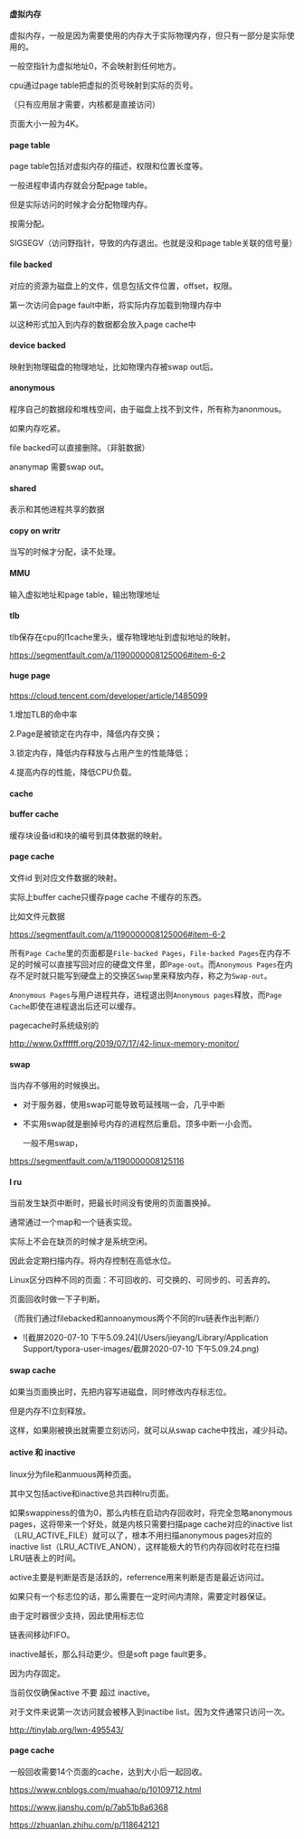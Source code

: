 #### 虚拟内存

虚拟内存，一般是因为需要使用的内存大于实际物理内存，但只有一部分是实际使用的。

一般空指针为虚拟地址0，不会映射到任何地方。

 cpu通过page table把虚拟的页号映射到实际的页号。

（只有应用层才需要，内核都是直接访问）



页面大小一般为4K。

#### page table

page table包括对虚拟内存的描述，权限和位置长度等。

一般进程申请内存就会分配page table。

但是实际访问的时候才会分配物理内存。

按需分配。



SIGSEGV（访问野指针，导致的内存退出。也就是没和page table关联的信号量）

#### file backed

对应的资源为磁盘上的文件，信息包括文件位置，offset，权限。

第一次访问会page fault中断，将实际内存加载到物理内存中

以这种形式加入到内存的数据都会放入page cache中

#### device backed

映射到物理磁盘的物理地址，比如物理内存被swap out后。

#### anonymous

程序自己的数据段和堆栈空间，由于磁盘上找不到文件，所有称为anonmous。

如果内存吃紧。

file backed可以直接删除。（非脏数据）

ananymap 需要swap out。

#### shared

表示和其他进程共享的数据

#### copy on writr

当写的时候才分配，读不处理。

#### MMU

输入虚拟地址和page table，输出物理地址

#### tlb

tlb保存在cpu的l1cache里头，缓存物理地址到虚拟地址的映射。

https://segmentfault.com/a/1190000008125006#item-6-2

#### huge page

https://cloud.tencent.com/developer/article/1485099

1.增加TLB的命中率

2.Page是被锁定在内存中，降低内存交换；

3.锁定内存，降低内存释放与占用产生的性能降低；

4.提高内存的性能，降低CPU负载。

#### cache

#### buffer cache

缓存块设备id和块的编号到具体数据的映射。

#### page cache

文件id 到对应文件数据的映射。

实际上buffer cache只缓存page cache 不缓存的东西。

比如文件元数据

https://segmentfault.com/a/1190000008125006#item-6-2



所有`Page Cache`里的页面都是`File-backed Pages`，`File-backed Pages`在内存不足的时候可以直接写回对应的硬盘文件里，即`Page-out`。而`Anonymous Pages`在内存不足时就只能写到硬盘上的交换区`Swap`里来释放内存，称之为`Swap-out`。

`Anonymous Pages`与用户进程共存，进程退出则`Anonymous pages`释放，而`Page Cache`即使在进程退出后还可以缓存。



pagecache时系统级别的

http://www.0xffffff.org/2019/07/17/42-linux-memory-monitor/

#### swap

当内存不够用的时候换出。

- 对于服务器，使用swap可能导致苟延残喘一会，几乎中断

- 不实用swap就是删掉号内存的进程然后重启。顶多中断一小会而。

  一般不用swap，

https://segmentfault.com/a/1190000008125116

#### l ru

当前发生缺页中断时，把最长时间没有使用的页面置换掉。

通常通过一个map和一个链表实现。



实际上不会在缺页的时候才是系统空闲。



因此会定期扫描内存。将内存控制在高低水位。

Linux区分四种不同的页面：不可回收的、可交换的、可同步的、可丢弃的。

页面回收时做一下子判断。

（而我们通过filebacked和annoanymous两个不同的lru链表作出判断/）

- ![截屏2020-07-10 下午5.09.24](/Users/jieyang/Library/Application Support/typora-user-images/截屏2020-07-10 下午5.09.24.png)

#### swap cache

如果当页面换出时，先把内容写进磁盘，同时修改内存标志位。

但是内存不l立刻释放。

这样，如果刚被换出就需要立刻访问，就可以从swap cache中找出，减少抖动。

#### active 和 inactive

linux分为file和anmuous两种页面。

其中又包括active和inactive总共四种lru页面。



如果swappiness的值为0，那么内核在启动内存回收时，将完全忽略anonymous pages，这将带来一个好处，就是内核只需要扫描page cache对应的inactive list（LRU_ACTIVE_FILE）就可以了，根本不用扫描anonymous pages对应的inactive list（LRU_ACTIVE_ANON），这样能极大的节约内存回收时花在扫描LRU链表上的时间。



active主要是判断是否是活跃的，referrence用来判断是否是最近访问过。

如果只有一个标志位的话，那么需要在一定时间内清除，需要定时器保证。

由于定时器很少支持，因此使用标志位



链表间移动FIFO。



inactive越长，那么抖动更少。但是soft page fault更多。

因为内存固定。



当前仅仅确保active 不要 超过 inactive。



对于文件来说第一次访问就会被移入到inactibe list。因为文件通常只访问一次。

http://tinylab.org/lwn-495543/

#### page cache

一般回收需要14个页面的cache，达到大小后一起回收。

https://www.cnblogs.com/muahao/p/10109712.html

https://www.jianshu.com/p/7ab51b8a6368

https://zhuanlan.zhihu.com/p/118642121



